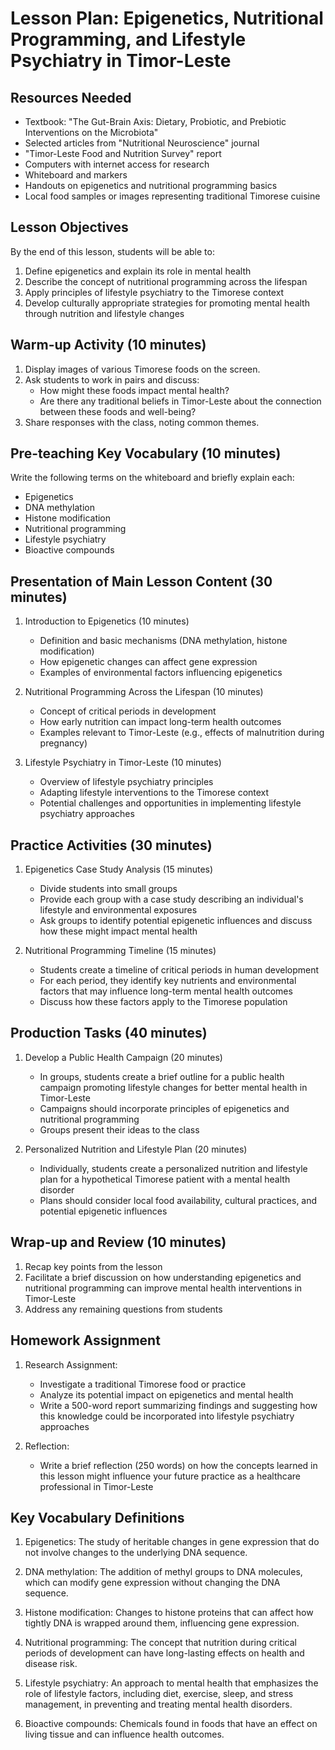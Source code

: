 # Lesson Plan: Epigenetics, Nutritional Programming, and Lifestyle Psychiatry in Timor-Leste

## Resources Needed

- Textbook: "The Gut-Brain Axis: Dietary, Probiotic, and Prebiotic Interventions on the Microbiota"
- Selected articles from "Nutritional Neuroscience" journal
- "Timor-Leste Food and Nutrition Survey" report
- Computers with internet access for research
- Whiteboard and markers
- Handouts on epigenetics and nutritional programming basics
- Local food samples or images representing traditional Timorese cuisine

## Lesson Objectives

By the end of this lesson, students will be able to:
1. Define epigenetics and explain its role in mental health
2. Describe the concept of nutritional programming across the lifespan
3. Apply principles of lifestyle psychiatry to the Timorese context
4. Develop culturally appropriate strategies for promoting mental health through nutrition and lifestyle changes

## Warm-up Activity (10 minutes)

1. Display images of various Timorese foods on the screen.
2. Ask students to work in pairs and discuss:
   - How might these foods impact mental health?
   - Are there any traditional beliefs in Timor-Leste about the connection between these foods and well-being?
3. Share responses with the class, noting common themes.

## Pre-teaching Key Vocabulary (10 minutes)

Write the following terms on the whiteboard and briefly explain each:
- Epigenetics
- DNA methylation
- Histone modification
- Nutritional programming
- Lifestyle psychiatry
- Bioactive compounds

## Presentation of Main Lesson Content (30 minutes)

1. Introduction to Epigenetics (10 minutes)
   - Definition and basic mechanisms (DNA methylation, histone modification)
   - How epigenetic changes can affect gene expression
   - Examples of environmental factors influencing epigenetics

2. Nutritional Programming Across the Lifespan (10 minutes)
   - Concept of critical periods in development
   - How early nutrition can impact long-term health outcomes
   - Examples relevant to Timor-Leste (e.g., effects of malnutrition during pregnancy)

3. Lifestyle Psychiatry in Timor-Leste (10 minutes)
   - Overview of lifestyle psychiatry principles
   - Adapting lifestyle interventions to the Timorese context
   - Potential challenges and opportunities in implementing lifestyle psychiatry approaches

## Practice Activities (30 minutes)

1. Epigenetics Case Study Analysis (15 minutes)
   - Divide students into small groups
   - Provide each group with a case study describing an individual's lifestyle and environmental exposures
   - Ask groups to identify potential epigenetic influences and discuss how these might impact mental health

2. Nutritional Programming Timeline (15 minutes)
   - Students create a timeline of critical periods in human development
   - For each period, they identify key nutrients and environmental factors that may influence long-term mental health outcomes
   - Discuss how these factors apply to the Timorese population

## Production Tasks (40 minutes)

1. Develop a Public Health Campaign (20 minutes)
   - In groups, students create a brief outline for a public health campaign promoting lifestyle changes for better mental health in Timor-Leste
   - Campaigns should incorporate principles of epigenetics and nutritional programming
   - Groups present their ideas to the class

2. Personalized Nutrition and Lifestyle Plan (20 minutes)
   - Individually, students create a personalized nutrition and lifestyle plan for a hypothetical Timorese patient with a mental health disorder
   - Plans should consider local food availability, cultural practices, and potential epigenetic influences

## Wrap-up and Review (10 minutes)

1. Recap key points from the lesson
2. Facilitate a brief discussion on how understanding epigenetics and nutritional programming can improve mental health interventions in Timor-Leste
3. Address any remaining questions from students

## Homework Assignment

1. Research Assignment:
   - Investigate a traditional Timorese food or practice
   - Analyze its potential impact on epigenetics and mental health
   - Write a 500-word report summarizing findings and suggesting how this knowledge could be incorporated into lifestyle psychiatry approaches

2. Reflection:
   - Write a brief reflection (250 words) on how the concepts learned in this lesson might influence your future practice as a healthcare professional in Timor-Leste

## Key Vocabulary Definitions

1. Epigenetics: The study of heritable changes in gene expression that do not involve changes to the underlying DNA sequence.

2. DNA methylation: The addition of methyl groups to DNA molecules, which can modify gene expression without changing the DNA sequence.

3. Histone modification: Changes to histone proteins that can affect how tightly DNA is wrapped around them, influencing gene expression.

4. Nutritional programming: The concept that nutrition during critical periods of development can have long-lasting effects on health and disease risk.

5. Lifestyle psychiatry: An approach to mental health that emphasizes the role of lifestyle factors, including diet, exercise, sleep, and stress management, in preventing and treating mental health disorders.

6. Bioactive compounds: Chemicals found in foods that have an effect on living tissue and can influence health outcomes.